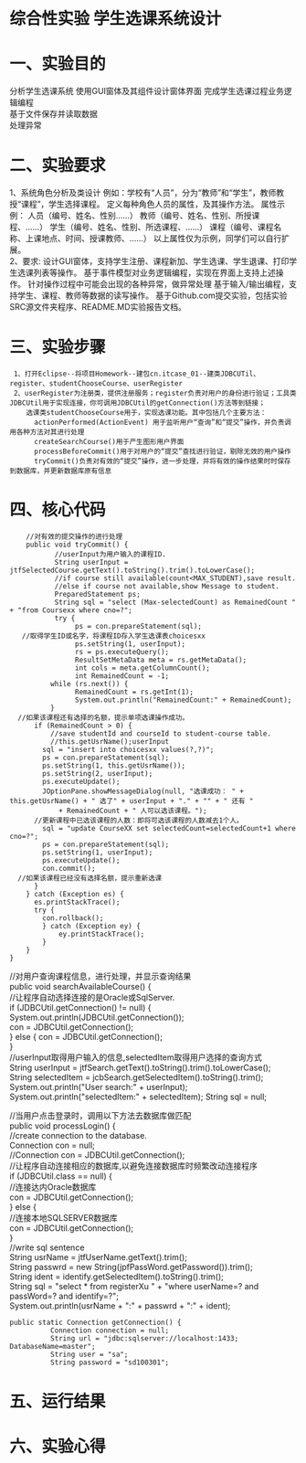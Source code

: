 # 综合性实验  学生选课系统设计 

# 一、实验目的 
  分析学生选课系统 
  使用GUI窗体及其组件设计窗体界面 
  完成学生选课过程业务逻辑编程  
  基于文件保存并读取数据  
  处理异常 
  
 # 二、实验要求 
  1、系统角色分析及类设计 
  例如：学校有“人员”，分为“教师”和“学生”，教师教授“课程”，学生选择课程。 
  定义每种角色人员的属性，及其操作方法。 
  属性示例：	人员（编号、姓名、性别……） 
  教师（编号、姓名、性别、所授课程、……） 
        学生（编号、姓名、性别、所选课程、……） 
        课程（编号、课程名称、上课地点、时间、授课教师、……） 
  以上属性仅为示例，同学们可以自行扩展。  
  2、要求: 
    设计GUI窗体，支持学生注册、课程新加、学生选课、学生退课、打印学生选课列表等操作。 
    基于事件模型对业务逻辑编程，实现在界面上支持上述操作。 
    针对操作过程中可能会出现的各种异常，做异常处理 
    基于输入/输出编程，支持学生、课程、教师等数据的读写操作。 
    基于Github.com提交实验，包括实验SRC源文件夹程序、README.MD实验报告文档。 
    
  # 三、实验步骤  
     1、打开Eclipse--将项目Homework--建包cn.itcase_01--建类JDBCUTil、register、studentChooseCourse、userRegister
     2、userRegister为注册类，提供注册服务；register负责对用户的身份进行验证；工具类JDBCUtil用于实现连接，你可调用JDBCUtil的getConnection()方法等到链接；
        选课类studentChooseCourse用于，实现选课功能。其中包括几个主要方法：
          actionPerformed(ActionEvent) 用于监听用户“查询”和“提交”操作，并负责调用各种方法对其进行处理
          createSearchCourse()用于产生图形用户界面
          processBeforeCommit()用于对用户的“提交”查找进行验证，剔除无效的用户操作
          tryCommit()负责对有效的“提交”操作，进一步处理，并将有效的操作结果时时保存到数据库，并更新数据库原有信息 
          
 # 四、核心代码
        //对有效的提交操作的进行处理 
        public void tryCommit() { 
               //userInput为用户输入的课程ID. 
               String userInput = jtfSelectedCourse.getText().toString().trim().toLowerCase(); 
               //if course still available(count<MAX_STUDENT),save result. 
               //else if course not available,show Message to student. 
               PreparedStatement ps; 
               String sql = "select (Max-selectedCount) as RemainedCount " + "from Coursexx where cno=?"; 
               try { 
                    ps = con.prepareStatement(sql); 
       //取得学生ID或名字，将课程ID存入学生选课表choicesxx 
                    ps.setString(1, userInput); 
                    rs = ps.executeQuery(); 
                    ResultSetMetaData meta = rs.getMetaData(); 
                    int cols = meta.getColumnCount(); 
                    int RemainedCount = -1; 
              while (rs.next()) { 
                    RemainedCount = rs.getInt(1); 
                    System.out.println("RemainedCount:" + RemainedCount); 
              } 
      //如果该课程还有选择的名额，提示单项选课操作成功。 
          if (RemainedCount > 0) { 
              //save studentId and courseId to student-course table. 
              //this.getUsrName();userInput 
            sql = "insert into choicesxx values(?,?)"; 
            ps = con.prepareStatement(sql); 
            ps.setString(1, this.getUsrName()); 
            ps.setString(2, userInput); 
            ps.executeUpdate(); 
            JOptionPane.showMessageDialog(null, "选课成功： " + this.getUsrName() + " 选了" + userInput + "." + "" + " 还有 " 
                + RemainedCount + " 人可以选该课程。"); 
          //更新课程中已选该课程的人数：即将可选该课程的人数减去1个人。 
            sql = "update CourseXX set selectedCount=selectedCount+1 where cno=?"; 
            ps = con.prepareStatement(sql); 
            ps.setString(1, userInput); 
            ps.executeUpdate(); 
            con.commit(); 
      //如果该课程已经没有选择名额，提示重新选课 
          } 
        } catch (Exception es) { 
          es.printStackTrace(); 
          try { 
            con.rollback(); 
			} catch (Exception ey) { 
				ey.printStackTrace(); 
			} 
		} 
	}  
  
  //对用户查询课程信息，进行处理，并显示查询结果  
         	public void searchAvailableCourse() {  
//让程序自动选择连接的是Oracle或SqlServer.  
	         	if (JDBCUtil.getConnection() != null) {  
		              	System.out.println(JDBCUtil.getConnection());  
			               con = JDBCUtil.getConnection();  
		         } else { 
		   	con = JDBCUtil.getConnection();  
		   }  
  //userInput取得用户输入的信息,selectedItem取得用户选择的查询方式  
		String userInput = jtfSearch.getText().toString().trim().toLowerCase();  
		String selectedItem = jcbSearch.getSelectedItem().toString().trim();  
		System.out.println("User search:" + userInput);  
		System.out.println("selectedItem:" + selectedItem); 
		String sql = null;  
    
   //当用户点击登录时，调用以下方法去数据库做匹配  
	public void processLogin() {  
    //create connection to the database.  
		Connection con = null;   
  //Connection con = JDBCUtil.getConnection();  
  //让程序自动连接相应的数据库,以避免连接数据库时频繁改动连接程序  
		if (JDBCUtil.class == null) {  
  //连接达内Oracle数据库  
			con = JDBCUtil.getConnection();  
		} else {  
  //连接本地SQLSERVER数据库  
			con = JDBCUtil.getConnection();  
		}  
 //write sql sentence  
		String usrName = jtfUserName.getText().trim();  
		String passwrd = new String(jpfPassWord.getPassword()).trim();  
		String ident = identify.getSelectedItem().toString().trim();  
		String sql = "select * from registerXu " + "where userName=? and passWord=? and identify=?";  
		System.out.println(usrName + ":" + passwrd + ":" + ident);  
    
    
    public static Connection getConnection() {  
		      Connection connection = null; 
		      String url = "jdbc:sqlserver://localhost:1433; DatabaseName=master"; 
		      String user = "sa"; 
		      String password = "sd100301";  
    
  # 五、运行结果
  
  # 六、实验心得 
  	
	
	
	
	
	
